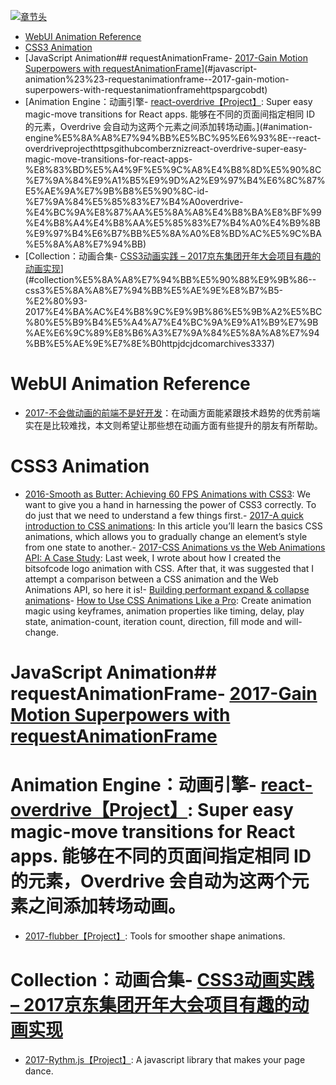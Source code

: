 [![章节头](https://parg.co/UGo)](https://parg.co/b4z) 
 - [WebUI Animation Reference](#webui-animation-reference)
- [CSS3 Animation](#css3-animation)
- [JavaScript Animation## requestAnimationFrame- [2017-Gain Motion Superpowers with requestAnimationFrame](https://parg.co/bDt)](#javascript-animation%23%23-requestanimationframe--2017-gain-motion-superpowers-with-requestanimationframehttpspargcobdt)
- [Animation Engine：动画引擎- [react-overdrive【Project】](https://github.com/berzniz/react-overdrive): Super easy magic-move transitions for React apps. 能够在不同的页面间指定相同 ID 的元素，Overdrive 会自动为这两个元素之间添加转场动画。](#animation-engine%E5%8A%A8%E7%94%BB%E5%BC%95%E6%93%8E--react-overdriveprojecthttpsgithubcomberznizreact-overdrive-super-easy-magic-move-transitions-for-react-apps-%E8%83%BD%E5%A4%9F%E5%9C%A8%E4%B8%8D%E5%90%8C%E7%9A%84%E9%A1%B5%E9%9D%A2%E9%97%B4%E6%8C%87%E5%AE%9A%E7%9B%B8%E5%90%8C-id-%E7%9A%84%E5%85%83%E7%B4%A0overdrive-%E4%BC%9A%E8%87%AA%E5%8A%A8%E4%B8%BA%E8%BF%99%E4%B8%A4%E4%B8%AA%E5%85%83%E7%B4%A0%E4%B9%8B%E9%97%B4%E6%B7%BB%E5%8A%A0%E8%BD%AC%E5%9C%BA%E5%8A%A8%E7%94%BB)
- [Collection：动画合集- [CSS3动画实践 – 2017京东集团开年大会项目有趣的动画实现](http://jdc.jd.com/archives/3337)](#collection%E5%8A%A8%E7%94%BB%E5%90%88%E9%9B%86--css3%E5%8A%A8%E7%94%BB%E5%AE%9E%E8%B7%B5-%E2%80%93-2017%E4%BA%AC%E4%B8%9C%E9%9B%86%E5%9B%A2%E5%BC%80%E5%B9%B4%E5%A4%A7%E4%BC%9A%E9%A1%B9%E7%9B%AE%E6%9C%89%E8%B6%A3%E7%9A%84%E5%8A%A8%E7%94%BB%E5%AE%9E%E7%8E%B0httpjdcjdcomarchives3337) 

# WebUI Animation Reference
- [2017-不会做动画的前端不是好开发](https://parg.co/bL0)：在动画方面能紧跟技术趋势的优秀前端实在是比较难找，本文则希望让那些想在动画方面有些提升的朋友有所帮助。

# CSS3 Animation
- [2016-Smooth as Butter: Achieving 60 FPS Animations with CSS3](https://parg.co/bIT): We want to give you a hand in harnessing the power of CSS3 correctly. To do just that we need to understand a few things first.- [2017-A quick introduction to CSS animations](https://parg.co/beF): In this article you’ll learn the basics CSS animations, which allows you to gradually change an element’s style from one state to another.- [2017-CSS Animations vs the Web Animations API: A Case Study](https://bitsofco.de/css-animations-vs-the-web-animations-api/): Last week, I wrote about how I created the bitsofcode logo animation with CSS. After that, it was suggested that I attempt a comparison between a CSS animation and the Web Animations API, so here it is!- [Building performant expand & collapse animations](https://parg.co/bCz)- [How to Use CSS Animations Like a Pro](https://stories.jotform.com/how-to-use-css-animations-like-a-pro-dfacc1e97338#.2myk0rrar): Create animation magic using keyframes, animation properties like timing, delay, play state, animation-count, iteration count, direction, fill mode and will-change.

# JavaScript Animation## requestAnimationFrame- [2017-Gain Motion Superpowers with requestAnimationFrame](https://parg.co/bDt)
# Animation Engine：动画引擎- [react-overdrive【Project】](https://github.com/berzniz/react-overdrive): Super easy magic-move transitions for React apps. 能够在不同的页面间指定相同 ID 的元素，Overdrive 会自动为这两个元素之间添加转场动画。
- [2017-flubber【Project】](https://github.com/veltman/flubber): Tools for smoother shape animations.

# Collection：动画合集- [CSS3动画实践 – 2017京东集团开年大会项目有趣的动画实现](http://jdc.jd.com/archives/3337)
- [2017-Rythm.js【Project】](https://github.com/Okazari/Rythm.js): A javascript library that makes your page dance.